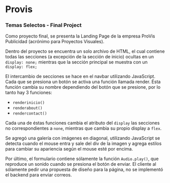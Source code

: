 # Provis

### Temas Selectos - Final Project

Como proyecto final, se presenta la Landing Page de la empresa ProVis Publicidad (acrónimo para Proyectos Visuales).

Dentro del proyecto se encuentra un solo archivo de HTML, el cual contiene todas las secciones (a excepción de la sección de inicio) 
ocultas en un ```display: none;``` mientras que la sección principal se muestra con un ```display: flex;```

El intercambio de secciones se hace en el navbar utilizando JavaScript. Cada que se presiona un botón se activa una función llamada
render. Ésta función cambia su nombre dependiendo del botón que se presione, por lo tanto hay 3 funciones:

- ```renderinicio()```
- ```renderabout()```
- ```rendercontact()```

Cada una de éstas funciones cambia el atributo del ```display``` las secciones no correspondientes a ```none```, mientras que
cambia su propio display a ```flex```.

Se agregó una galería con imágenes en diagonal, utilizando JavaScript se detecta cuando el mouse entra y sale del div de la imagen
y agrega estilos para cambiar su apariencia según el mouse esté por encima.

Por último, el formulario contiene sólamente la función ```Audio.play()```, que reproduce un sonido cuando se presiona el botón
de enviar. El cliente al sólamente pedir una propuesta de diseño para la página, no se implementó el backend para enviar correos.
